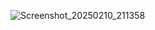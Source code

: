 ![Screenshot_20250210_211358](https://github.com/user-attachments/assets/5e58b79a-3e28-41d1-88bb-9e0df824bc79)
